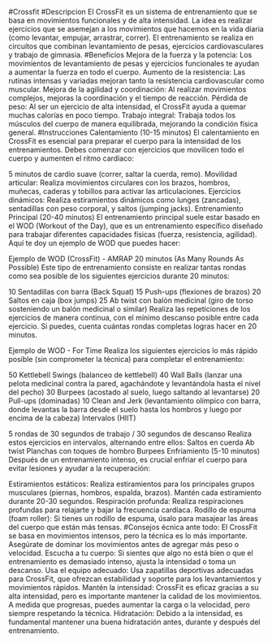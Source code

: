 #Crossfit
#Descripcion
El CrossFit es un sistema de entrenamiento que se basa en movimientos funcionales y de alta intensidad. La idea es realizar ejercicios que se asemejan a los movimientos que hacemos en la vida diaria (como levantar, empujar, arrastrar, correr). El entrenamiento se realiza en circuitos que combinan levantamiento de pesas, ejercicios cardiovasculares y trabajo de gimnasia.
#Beneficios 
Mejora de la fuerza y la potencia: Los movimientos de levantamiento de pesas y ejercicios funcionales te ayudan a aumentar la fuerza en todo el cuerpo.
Aumento de la resistencia: Las rutinas intensas y variadas mejoran tanto la resistencia cardiovascular como muscular.
Mejora de la agilidad y coordinación: Al realizar movimientos complejos, mejoras la coordinación y el tiempo de reacción.
Pérdida de peso: Al ser un ejercicio de alta intensidad, el CrossFit ayuda a quemar muchas calorías en poco tiempo.
Trabajo integral: Trabaja todos los músculos del cuerpo de manera equilibrada, mejorando la condición física general.
#Instrucciones
Calentamiento (10-15 minutos)
El calentamiento en CrossFit es esencial para preparar el cuerpo para la intensidad de los entrenamientos. Debes comenzar con ejercicios que movilicen todo el cuerpo y aumenten el ritmo cardíaco:

5 minutos de cardio suave (correr, saltar la cuerda, remo).
Movilidad articular: Realiza movimientos circulares con los brazos, hombros, muñecas, caderas y tobillos para activar las articulaciones.
Ejercicios dinámicos: Realiza estiramientos dinámicos como lunges (zancadas), sentadillas con peso corporal, y saltos (jumping jacks).
Entrenamiento Principal (20-40 minutos)
El entrenamiento principal suele estar basado en el WOD (Workout of the Day), que es un entrenamiento específico diseñado para trabajar diferentes capacidades físicas (fuerza, resistencia, agilidad). Aquí te doy un ejemplo de WOD que puedes hacer:

Ejemplo de WOD (CrossFit) - AMRAP 20 minutos (As Many Rounds As Possible)
Este tipo de entrenamiento consiste en realizar tantas rondas como sea posible de los siguientes ejercicios durante 20 minutos:

10 Sentadillas con barra (Back Squat)
15 Push-ups (flexiones de brazos)
20 Saltos en caja (box jumps)
25 Ab twist con balón medicinal (giro de torso sosteniendo un balón medicinal o similar)
Realiza las repeticiones de los ejercicios de manera continua, con el mínimo descanso posible entre cada ejercicio. Si puedes, cuenta cuántas rondas completas logras hacer en 20 minutos.

Ejemplo de WOD - For Time
Realiza los siguientes ejercicios lo más rápido posible (sin comprometer la técnica) para completar el entrenamiento:

50 Kettlebell Swings (balanceo de kettlebell)
40 Wall Balls (lanzar una pelota medicinal contra la pared, agachándote y levantándola hasta el nivel del pecho)
30 Burpees (acostado al suelo, luego saltando al levantarse)
20 Pull-ups (dominadas)
10 Clean and Jerk (levantamiento olímpico con barra, donde levantas la barra desde el suelo hasta los hombros y luego por encima de la cabeza)
Intervalos (HIIT)

5 rondas de 30 segundos de trabajo / 30 segundos de descanso
Realiza estos ejercicios en intervalos, alternando entre ellos:
Saltos en cuerda
Ab twist
Planchas con toques de hombro
Burpees
Enfriamiento (5-10 minutos)
Después de un entrenamiento intenso, es crucial enfriar el cuerpo para evitar lesiones y ayudar a la recuperación:

Estiramientos estáticos: Realiza estiramientos para los principales grupos musculares (piernas, hombros, espalda, brazos). Mantén cada estiramiento durante 20-30 segundos.
Respiración profunda: Realiza respiraciones profundas para relajarte y bajar la frecuencia cardíaca.
Rodillo de espuma (foam roller): Si tienes un rodillo de espuma, úsalo para masajear las áreas del cuerpo que están más tensas.
#Consejos
écnica ante todo: El CrossFit se basa en movimientos intensos, pero la técnica es lo más importante. Asegúrate de dominar los movimientos antes de agregar más peso o velocidad.
Escucha a tu cuerpo: Si sientes que algo no está bien o que el entrenamiento es demasiado intenso, ajusta la intensidad o toma un descanso.
Usa el equipo adecuado: Usa zapatillas deportivas adecuadas para CrossFit, que ofrezcan estabilidad y soporte para los levantamientos y movimientos rápidos.
Mantén la intensidad: CrossFit es eficaz gracias a su alta intensidad, pero es importante mantener la calidad de los movimientos. A medida que progresas, puedes aumentar la carga o la velocidad, pero siempre respetando la técnica.
Hidratación: Debido a la intensidad, es fundamental mantener una buena hidratación antes, durante y después del entrenamiento.

